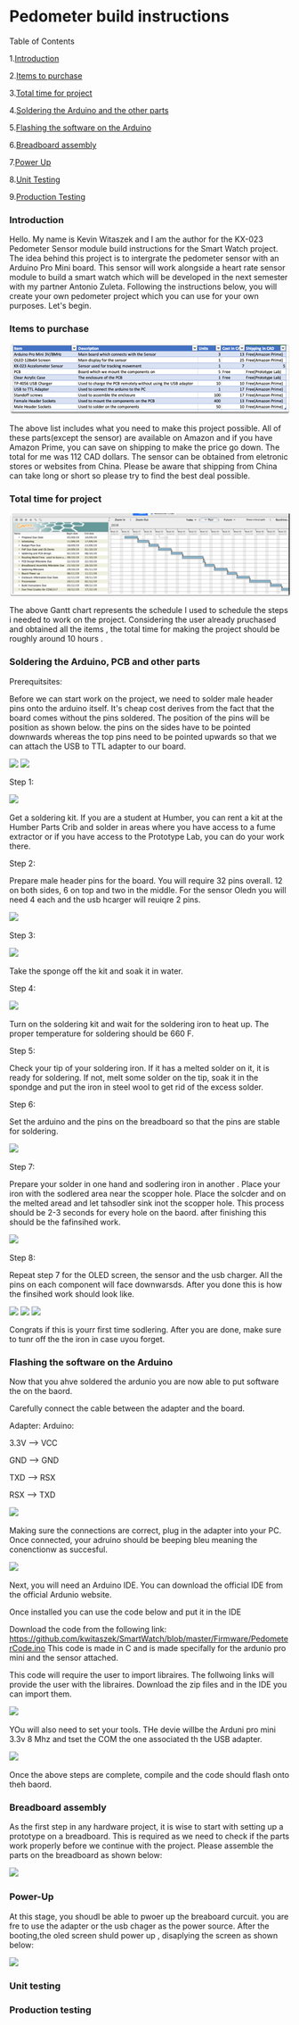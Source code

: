 # Pedometer build instructions


Table of Contents

1.[Introduction](https://github.com/kwitaszek/SmartWatch#introduction)

2.[Items to purchase](https://github.com/kwitaszek/SmartWatch#introduction)

3.[Total time for project](https://github.com/kwitaszek/SmartWatch#total-time-for-project)

4.[Soldering the Arduino and the other parts](https://github.com/kwitaszek/SmartWatch/blob/master/README.md#soldering-the-arduino-pcb-and-other-parts)

5.[Flashing the software on the Arduino](https://github.com/kwitaszek/SmartWatch#flashing-the-software-on-the-arduino)

6.[Breadboard assembly](https://github.com/kwitaszek/SmartWatch#breadboard-assembly)

7.[Power Up](https://github.com/kwitaszek/SmartWatch#power-up)

8.[Unit Testing](https://github.com/kwitaszek/SmartWatch#unit-testing)

9.[Production Testing](https://github.com/kwitaszek/SmartWatch#production-testing)


### Introduction

Hello. My name is Kevin Witaszek and I am the author for the KX-023 Pedometer Sensor module build instructions for the Smart Watch project. The idea behind this project is to intergrate the pedometer sensor with an Arduino Pro Mini board. This sensor will work alongside a heart rate sensor module to build a smart watch which will be developed in the next semester with my partner Antonio Zuleta. Following the instructions below, you will create your own pedometer project which you can use for your own purposes. Let's begin.


### Items to purchase 


![](https://github.com/kwitaszek/SmartWatch/blob/master/Images/Budget.png)

The above list includes what you need to make this project possible. All of these parts(except the sensor) are available on Amazon and if you have Amazon Prime, you can save on shipping to make the price go down. The total for me was 112 CAD dollars. The sensor can be obtained from eletronic stores or websites from China. Please be aware that shipping from China can take long or short so please try to find the best deal possible.


### Total time for project


![](https://github.com/kwitaszek/SmartWatch/blob/master/Images/Schedule.png)

The above Gantt chart represents the schedule I used to schedule the steps i needed to work on the project.
Considering the user already pruchased and obtained all the items , the total time for making the project should be roughly around 10 hours .


### Soldering the Arduino, PCB and other parts

Prerequitsites:

Before we can start work on the project, we need to solder male header pins onto the arduino itself. It's cheap cost derives from the fact that the board comes without the pins soldered. The position of the pins will be position as shown below. the pins on the sides have to be pointed downwards whereas the top pins need to be pointed upwards so that we can attach the USB to TTL adapter to our board.

![](https://github.com/kwitaszek/SmartWatch/blob/master/Images)
![](https://github.com/kwitaszek/SmartWatch/blob/master/Images)

Step 1:

![](https://github.com/kwitaszek/SmartWatch/blob/master/Images)

Get a soldering kit. If you are a student at Humber, you can rent a kit at the Humber Parts Crib and solder in areas where you have access to a fume extractor or if you have access to the Prototype Lab, you can do your work there.

Step 2: 

Prepare male header pins for the board. You will require 32 pins overall. 12 on both sides, 6 on top and two in the middle. For the sensor Oledn you will need 4 each and the usb hcarger will reuiqre 2 pins.

![](https://github.com/kwitaszek/SmartWatch/blob/master/Images)

Step 3:

![](https://github.com/kwitaszek/SmartWatch/blob/master/Images)

Take the sponge off the kit and soak it in water.

Step 4:

![](https://github.com/kwitaszek/SmartWatch/blob/master/Images)

Turn on the soldering kit and wait for the soldering iron to heat up. The proper temperature for soldering should be 660 F.

Step 5:

Check your tip of your soldering iron. If it has a melted solder on it, it is ready for soldering. If not, melt some solder on the tip, soak it in the spondge and put the iron in steel wool to get rid of the excess solder.

Step 6: 

Set the arduino and the pins on the breadboard so that the pins are stable for soldering.

![](https://github.com/kwitaszek/SmartWatch/blob/master/Images)

Step 7:

Prepare your solder in one hand and sodlering iron in another . Place your iron with the sodlered area near the scopper hole. Place the solcder and on the melted aread and let tahsodler sink inot the scopper hole. This process should be 2-3 seconds for every hole on the baord. after finishing this should be the fafinsihed work.

![](https://github.com/kwitaszek/SmartWatch/blob/master/Images)

Step 8:

Repeat step 7 for the OLED screen, the sensor and the usb charger. All the pins on each component will face downwarsds.
After you done this is how the finsihed work should look like.

![](https://github.com/kwitaszek/SmartWatch/blob/master/Images)
![](https://github.com/kwitaszek/SmartWatch/blob/master/Images)
![](https://github.com/kwitaszek/SmartWatch/blob/master/Images)

Congrats if this is yourr first time sodlering. After you are done, make sure to tunr off the the iron in case uyou forget.

### Flashing the software on the Arduino

Now that you ahve soldered the ardunio you are now able to put software the on the baord.

Carefully connect the cable between the adapter and the board.

Adapter:  Arduino:

3.3V   --> VCC

GND    --> GND

TXD    --> RSX

RSX    --> TXD

![](https://github.com/kwitaszek/SmartWatch/blob/master/Images)

Making sure the connections are correct, plug in the adapter into your PC. Once connected, your adruino should be beeping bleu meaning the conenctionw as succesful.

![](https://github.com/kwitaszek/SmartWatch/blob/master/Images)

Next, you will need an Arduino IDE. You can download the official IDE from the official Ardunio website.

Once installed you can use the code below and put it in the IDE

Download the code from the following link:
https://github.com/kwitaszek/SmartWatch/blob/master/Firmware/PedometerCode.ino
This code is made in C and is made specifally for the ardunio pro mini and the sensor attached.

This code will require the user to import libraires. The follwoing links will provide the user with the libraires. Download the zip files and in the IDE you can import them.

![](https://github.com/kwitaszek/SmartWatch/blob/master/Images)

YOu will also need to set your tools. THe devie willbe the Arduni pro mini 3.3v 8 Mhz and tset the COM the one associated th the USB adapter.

![](https://github.com/kwitaszek/SmartWatch/blob/master/Images)

Once the above steps are complete, compile and the code should flash onto theh baord.

### Breadboard assembly

As the first step in any hardware project, it is wise to start with setting up a prototype on a breadboard. This is required as we need to check if the parts work properly before we continue with the project. Please assemble the parts on the breadboard as shown below:


![](https://github.com/kwitaszek/SmartWatch/blob/master/Images)

### Power-Up

At this stage, you shoudl be able to pwoer up the breaboard curcuit. you are fre to use the adapter or the usb chager as the power source. After the booting,the oled screen shuld power up , disaplying the screen as shown below:

![](https://github.com/kwitaszek/SmartWatch/blob/master/Images)

### Unit testing

### Production testing






